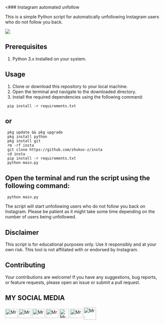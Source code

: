 <### Instagram automated unfollow

This is a simple Python script for automatically unfollowing Instagram users who do not follow you back. 

<img src="https://i.ibb.co/PD3nkJ8/Screenshot-2024-04-03-20-11-51-17-84d3000e3f4017145260f7618db1d683.jpg" />

## Prerequisites

1. Python 3.x installed on your system.


## Usage

1. Clone or download this repository to your local machine.
2. Open the terminal and navigate to the downloaded directory.
3. Install the required dependencies using the following command: 
```shell
 pip install -r requirements.txt
```
## or
```shell
 pkg update && pkg upgrade
 pkg install python
 pkg install git 
 rm -rf insta
 git clone https://github.com/zhukov-z/insta
 cd insta 
 pip install -r requirements.txt
 python main.py
```


## Open the terminal and run the script using the following command:

```shell
 python main.py
```

The script will start unfollowing users who do not follow you back on Instagram. Please be patient as it might take some time depending on the number of users being unfollowed.

## Disclaimer

This script is for educational purposes only. Use it responsibly and at your own risk. This tool is not affiliated with or endorsed by Instagram.

## Contributing

Your contributions are welcome! If you have any suggestions, bug reports, or feature requests, please open an issue or submit a pull request.

## MY SOCIAL MEDIA
<p align="left">
<a href="https://wa.me/+6285728337030?text=Assalamualaikum+Warahmatullahi+wabarakatuh" target="blank"><img align="center" src="https://github.com/rahuldkjain/github-profile-readme-generator/blob/master/src/images/icons/Social/whatsapp.svg" alt="Mr. Pstar7" height="30" width="40" /></a>
<a href="https://www.facebook.com/profile.php?id=100089457192279" target="blank"><img align="center" src="https://raw.githubusercontent.com/rahuldkjain/github-profile-readme-generator/master/src/images/icons/Social/facebook.svg" alt="Mr. PSTAR7" height="30" width="40" /></a>
<a href="https://www.instagram.com/pstar7.dev?igsh=MXQxczFlb2FmMXV5cA==" target="blank"><img align="center" src="https://raw.githubusercontent.com/rahuldkjain/github-profile-readme-generator/master/src/images/icons/Social/instagram.svg" alt="Mr. Pstar7" height="30" width="40" /></a>
<a href="https://www.youtube.com/@Mr_Pstar7" target="blank"><img align="center" src="https://raw.githubusercontent.com/rahuldkjain/github-profile-readme-generator/master/src/images/icons/Social/youtube.svg" alt="Mr. Pstar7" height="30" width="40" /></a>
<a href="https://www.github.com/Mr-Pstar7/" target="blank"><img align="center" src="https://cdn-icons-png.flaticon.com/512/25/25231.png" alt="Mr. Pstar7" height="30" width="30" /></a>
<a href="https://t.me/@Mr_Pstar7" target="blank"><img align="center" src="https://github.com/gauravghongde/social-icons/blob/master/SVG/Color/Telegram.svg" alt="Mr. Pstar7" height="30" width="40" /></a>
<a href="https://tiktok.com/database.csv" target="blank"><img align="center" src="https://github.com/gauravghongde/social-icons/blob/master/SVG/Color/Tik%20Tok.svg" alt="Mr. Pstar7 height="30" width="40" /></a>
</p>

